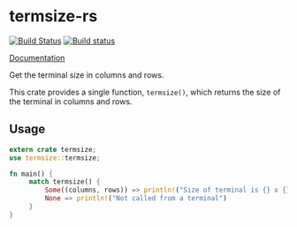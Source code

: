 # termsize-rs
[![Build Status](https://travis-ci.org/nicokoch/termsize-rs.svg?branch=master)](https://travis-ci.org/nicokoch/termsize-rs)
[![Build status](https://ci.appveyor.com/api/projects/status/2vx0f7p7intuxafn/branch/master?svg=true)](https://ci.appveyor.com/project/nicokoch/termsize-rs/branch/master)

[Documentation](http://nicokoch.github.io/termsize-rs/termsize/)

Get the terminal size in columns and rows.

This crate provides a single function, `termsize()`,
which returns the size of the terminal in columns and rows.
## Usage
```rust
extern crate termsize;
use termsize::termsize;

fn main() {
     match termsize() {
         Some((columns, rows)) => println!("Size of terminal is {} x {}", columns, rows),
         None => println!("Not called from a terminal")
     }
}
```
